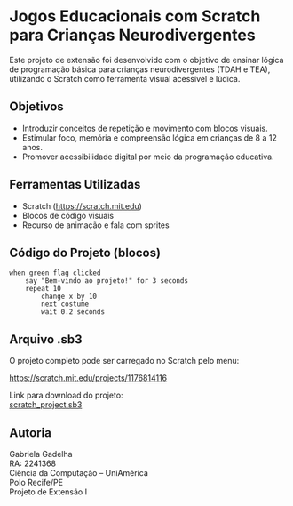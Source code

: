 # Jogos Educacionais com Scratch para Crianças Neurodivergentes

Este projeto de extensão foi desenvolvido com o objetivo de ensinar lógica de programação básica para crianças neurodivergentes (TDAH e TEA), utilizando o Scratch como ferramenta visual acessível e lúdica.

## Objetivos

- Introduzir conceitos de repetição e movimento com blocos visuais.
- Estimular foco, memória e compreensão lógica em crianças de 8 a 12 anos.
- Promover acessibilidade digital por meio da programação educativa.

## Ferramentas Utilizadas

- Scratch (https://scratch.mit.edu)
- Blocos de código visuais
- Recurso de animação e fala com sprites

## Código do Projeto (blocos)

```scratch
when green flag clicked
    say "Bem-vindo ao projeto!" for 3 seconds
    repeat 10
        change x by 10
        next costume
        wait 0.2 seconds
```

## Arquivo .sb3

O projeto completo pode ser carregado no Scratch pelo menu:

https://scratch.mit.edu/projects/1176814116

Link para download do projeto:  
[scratch_project.sb3](./scratch_project.sb3)

## Autoria

Gabriela Gadelha  
RA: 2241368  
Ciência da Computação – UniAmérica  
Polo Recife/PE  
Projeto de Extensão I
